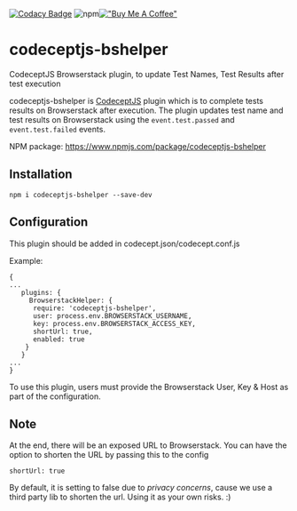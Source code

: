[![Codacy Badge](https://api.codacy.com/project/badge/Grade/b49908d417c34822a34b36555bcc5bc7)](https://www.codacy.com/manual/PeterNgTr/codeceptjs-bshelper?utm_source=github.com&amp;utm_medium=referral&amp;utm_content=PeterNgTr/codeceptjs-bshelper&amp;utm_campaign=Badge_Grade) ![npm](https://img.shields.io/npm/v/codeceptjs-bshelper?color=bright%20green)[!["Buy Me A Coffee"](https://www.buymeacoffee.com/assets/img/custom_images/orange_img.png)](https://www.buymeacoffee.com/peternguyew)


# codeceptjs-bshelper
CodeceptJS Browserstack plugin, to update Test Names, Test Results after test execution 

codeceptjs-bshelper is [CodeceptJS](https://codecept.io/) plugin which is to complete tests results on Browserstack after execution. The plugin updates test name and
test results on Browserstack using the `event.test.passed` and `event.test.failed` events.

NPM package: <https://www.npmjs.com/package/codeceptjs-bshelper>

## Installation
`npm i codeceptjs-bshelper --save-dev`

## Configuration

This plugin should be added in codecept.json/codecept.conf.js

Example:

```
{
...
   plugins: {
     BrowserstackHelper: {
      require: 'codeceptjs-bshelper',
      user: process.env.BROWSERSTACK_USERNAME,
      key: process.env.BROWSERSTACK_ACCESS_KEY,
      shortUrl: true,
      enabled: true
    }
   }
...
}
```
To use this plugin, users must provide the Browserstack User, Key & Host as part of the configuration.

## Note
At the end, there will be an exposed URL to Browserstack. You can have the option to shorten the URL by passing this to the config

```
shortUrl: true
```

By default, it is setting to false due to *privacy concerns*, cause we use a third party lib to shorten the url. Using it as your own risks. :)
